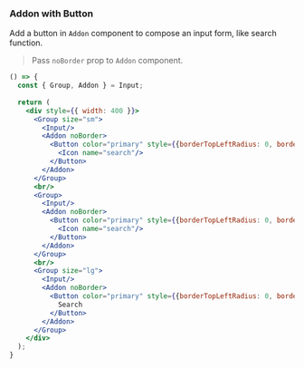 <demo>

### Addon with Button

Add a button in `Addon` component to compose an input form, like search function.

> Pass `noBorder` prop to `Addon` component.

```jsx live
() => {
  const { Group, Addon } = Input;
  
  return (
    <div style={{ width: 400 }}>
      <Group size="sm">
        <Input/>
        <Addon noBorder>
          <Button color="primary" style={{borderTopLeftRadius: 0, borderBottomLeftRadius: 0, marginRight: 0}}>
            <Icon name="search"/>
          </Button>
        </Addon>
      </Group>
      <br/>
      <Group>
        <Input/>
        <Addon noBorder>
          <Button color="primary" style={{borderTopLeftRadius: 0, borderBottomLeftRadius: 0, marginRight: 0}}>
            <Icon name="search"/>
          </Button>
        </Addon>
      </Group>
      <br/>
      <Group size="lg">
        <Input/>
        <Addon noBorder>
          <Button color="primary" style={{borderTopLeftRadius: 0, borderBottomLeftRadius: 0, marginRight: 0}}>
            Search
          </Button>
        </Addon>
      </Group>
    </div>
  );
}
```

</demo>
